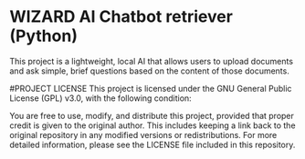 # WIZARD AI Chatbot retriever (Python)
This project is a lightweight, local AI that allows users to upload documents and ask simple, brief questions based on the content of those documents.

#PROJECT LICENSE
This project is licensed under the GNU General Public License (GPL) v3.0, with the following condition:

You are free to use, modify, and distribute this project, provided that proper credit is given to the original author. This includes keeping a link back to the original repository in any modified versions or redistributions.
For more detailed information, please see the LICENSE file included in this repository.

